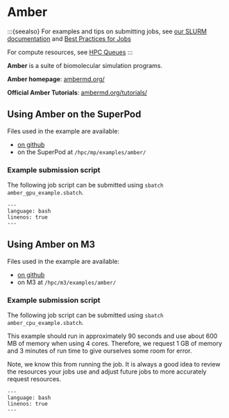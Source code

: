 # Amber

:::{seealso}
For examples and tips on submitting jobs, see [our SLURM documentation](tutorials:slurm) and [Best Practices for Jobs](tutorials:slurm:best_practices)

For compute resources, see [HPC Queues](about:queues)
:::

**Amber** is a suite of biomolecular simulation programs.

**Amber homepage**: [ambermd.org/](https://ambermd.org/)

**Official Amber Tutorials**: [ambermd.org/tutorials/](https://ambermd.org/tutorials/)

## Using Amber on the SuperPod

Files used in the example are available: 

  - [on github](https://github.com/SouthernMethodistUniversity/hpc_docs/tree/update_examples/docs/examples/amber)
  - on the SuperPod at `/hpc/mp/examples/amber/`

### Example submission script

The following job script can be submitted using `sbatch amber_gpu_example.sbatch`.

```{literalinclude} amber_gpu_example.sbatch
---
language: bash
linenos: true
---
```

## Using Amber on M3

Files used in the example are available:

  - [on github](https://github.com/SouthernMethodistUniversity/hpc_docs/tree/update_examples/docs/examples/amber)
  - on M3 at `/hpc/m3/examples/amber/` 

### Example submission script

The following job script can be submitted using `sbatch amber_cpu_example.sbatch`.

This example should run in approximately 90 seconds and use about 600 MB of memory when using 4 cores. Therefore, we request 1 GB of memory and 3 minutes of run time to give
ourselves some room for error. 

Note, we know this from running the job. 
It is always a good idea to review the resources your jobs use
and adjust future jobs to more accurately request resources.

```{literalinclude} amber_cpu_example.sbatch                 
---
language: bash
linenos: true
---
```

